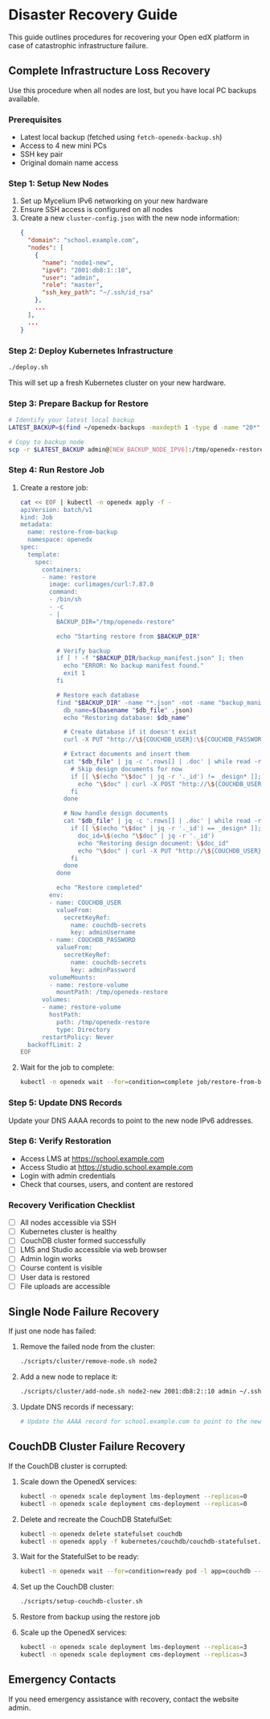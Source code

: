 # Disaster Recovery Guide

This guide outlines procedures for recovering your Open edX platform in case of catastrophic infrastructure failure.

## Complete Infrastructure Loss Recovery

Use this procedure when all nodes are lost, but you have local PC backups available.

### Prerequisites
- Latest local backup (fetched using `fetch-openedx-backup.sh`)
- Access to 4 new mini PCs
- SSH key pair
- Original domain name access

### Step 1: Setup New Nodes

1. Set up Mycelium IPv6 networking on your new hardware
2. Ensure SSH access is configured on all nodes
3. Create a new `cluster-config.json` with the new node information:
   ```json
   {
     "domain": "school.example.com",
     "nodes": [
       {
         "name": "node1-new",
         "ipv6": "2001:db8:1::10",
         "user": "admin",
         "role": "master",
         "ssh_key_path": "~/.ssh/id_rsa"
       },
       ...
     ],
     ...
   }
   ```

### Step 2: Deploy Kubernetes Infrastructure

```bash
./deploy.sh
```

This will set up a fresh Kubernetes cluster on your new hardware.

### Step 3: Prepare Backup for Restore

```bash
# Identify your latest local backup
LATEST_BACKUP=$(find ~/openedx-backups -maxdepth 1 -type d -name "20*" | sort -r | head -1)

# Copy to backup node
scp -r $LATEST_BACKUP admin@[NEW_BACKUP_NODE_IPV6]:/tmp/openedx-restore
```

### Step 4: Run Restore Job

1. Create a restore job:
   ```bash
   cat << EOF | kubectl -n openedx apply -f -
   apiVersion: batch/v1
   kind: Job
   metadata:
     name: restore-from-backup
     namespace: openedx
   spec:
     template:
       spec:
         containers:
         - name: restore
           image: curlimages/curl:7.87.0
           command:
           - /bin/sh
           - -c
           - |
             BACKUP_DIR="/tmp/openedx-restore"

             echo "Starting restore from $BACKUP_DIR"

             # Verify backup
             if [ ! -f "$BACKUP_DIR/backup_manifest.json" ]; then
               echo "ERROR: No backup manifest found."
               exit 1
             fi

             # Restore each database
             find "$BACKUP_DIR" -name "*.json" -not -name "backup_manifest.json" | while read -r db_file; do
               db_name=$(basename "$db_file" .json)
               echo "Restoring database: $db_name"

               # Create database if it doesn't exist
               curl -X PUT "http://\${COUCHDB_USER}:\${COUCHDB_PASSWORD}@couchdb-service:5984/$db_name"

               # Extract documents and insert them
               cat "$db_file" | jq -c '.rows[] | .doc' | while read -r doc; do
                 # Skip design documents for now
                 if [[ \$(echo "\$doc" | jq -r '._id') != _design* ]]; then
                   echo "\$doc" | curl -X POST "http://\${COUCHDB_USER}:\${COUCHDB_PASSWORD}@couchdb-service:5984/$db_name" -H "Content-Type: application/json" -d @-
                 fi
               done

               # Now handle design documents
               cat "$db_file" | jq -c '.rows[] | .doc' | while read -r doc; do
                 if [[ \$(echo "\$doc" | jq -r '._id') == _design* ]]; then
                   doc_id=\$(echo "\$doc" | jq -r '._id')
                   echo "Restoring design document: \$doc_id"
                   echo "\$doc" | curl -X PUT "http://\${COUCHDB_USER}:\${COUCHDB_PASSWORD}@couchdb-service:5984/$db_name/\$doc_id" -H "Content-Type: application/json" -d @-
                 fi
               done
             done

             echo "Restore completed"
           env:
           - name: COUCHDB_USER
             valueFrom:
               secretKeyRef:
                 name: couchdb-secrets
                 key: adminUsername
           - name: COUCHDB_PASSWORD
             valueFrom:
               secretKeyRef:
                 name: couchdb-secrets
                 key: adminPassword
           volumeMounts:
           - name: restore-volume
             mountPath: /tmp/openedx-restore
         volumes:
         - name: restore-volume
           hostPath:
             path: /tmp/openedx-restore
             type: Directory
         restartPolicy: Never
     backoffLimit: 2
   EOF
   ```

2. Wait for the job to complete:
   ```bash
   kubectl -n openedx wait --for=condition=complete job/restore-from-backup
   ```

### Step 5: Update DNS Records

Update your DNS AAAA records to point to the new node IPv6 addresses.

### Step 6: Verify Restoration

- Access LMS at https://school.example.com
- Access Studio at https://studio.school.example.com
- Login with admin credentials
- Check that courses, users, and content are restored

### Recovery Verification Checklist
- [ ] All nodes accessible via SSH
- [ ] Kubernetes cluster is healthy
- [ ] CouchDB cluster formed successfully
- [ ] LMS and Studio accessible via web browser
- [ ] Admin login works
- [ ] Course content is visible
- [ ] User data is restored
- [ ] File uploads are accessible

## Single Node Failure Recovery

If just one node has failed:

1. Remove the failed node from the cluster:
   ```bash
   ./scripts/cluster/remove-node.sh node2
   ```

2. Add a new node to replace it:
   ```bash
   ./scripts/cluster/add-node.sh node2-new 2001:db8:2::10 admin ~/.ssh/id_rsa
   ```

3. Update DNS records if necessary:
   ```bash
   # Update the AAAA record for school.example.com to point to the new IPv6 address
   ```

## CouchDB Cluster Failure Recovery

If the CouchDB cluster is corrupted:

1. Scale down the OpenedX services:
   ```bash
   kubectl -n openedx scale deployment lms-deployment --replicas=0
   kubectl -n openedx scale deployment cms-deployment --replicas=0
   ```

2. Delete and recreate the CouchDB StatefulSet:
   ```bash
   kubectl -n openedx delete statefulset couchdb
   kubectl -n openedx apply -f kubernetes/couchdb/couchdb-statefulset.yaml
   ```

3. Wait for the StatefulSet to be ready:
   ```bash
   kubectl -n openedx wait --for=condition=ready pod -l app=couchdb --timeout=300s
   ```

4. Set up the CouchDB cluster:
   ```bash
   ./scripts/setup-couchdb-cluster.sh
   ```

5. Restore from backup using the restore job

6. Scale up the OpenedX services:
   ```bash
   kubectl -n openedx scale deployment lms-deployment --replicas=3
   kubectl -n openedx scale deployment cms-deployment --replicas=3
   ```

## Emergency Contacts

If you need emergency assistance with recovery, contact the website admin.
